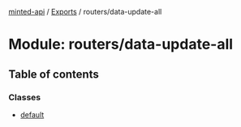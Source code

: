 [minted-api](../README.md) / [Exports](../modules.md) / routers/data-update-all

# Module: routers/data-update-all

## Table of contents

### Classes

- [default](../classes/routers_data_update_all.default.md)
